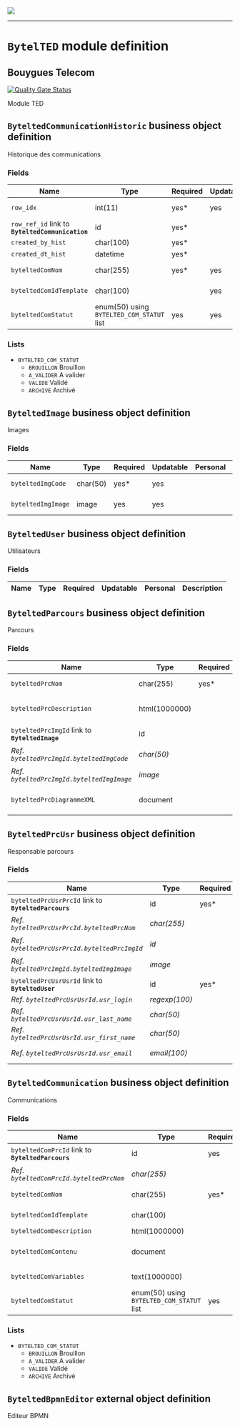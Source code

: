 <!--
 ___ _            _ _    _ _    __
/ __(_)_ __  _ __| (_)__(_) |_ /_/
\__ \ | '  \| '_ \ | / _| |  _/ -_)
|___/_|_|_|_| .__/_|_\__|_|\__\___|
            |_| 
-->
![](https://docs.simplicite.io//logos/logo250.png)
* * *

`BytelTED` module definition
============================

Bouygues Telecom
----------------

[![Quality Gate Status](https://sonarcloud.io/api/project_badges/measure?project=simplicite-modules-BytelTED&metric=alert_status)](https://sonarcloud.io/dashboard?id=simplicite-modules-BytelTED)

Module TED

`ByteltedCommunicationHistoric` business object definition
----------------------------------------------------------

Historique des communications

### Fields

| Name                                                         | Type                                     | Required | Updatable | Personal | Description                                                                      |
|--------------------------------------------------------------|------------------------------------------|----------|-----------|----------|----------------------------------------------------------------------------------|
| `row_idx`                                                    | int(11)                                  | yes*     | yes       |          | History record index                                                             |
| `row_ref_id` link to **`ByteltedCommunication`**             | id                                       | yes*     |           |          | Record row ID                                                                    |
| `created_by_hist`                                            | char(100)                                | yes*     |           |          | Created by                                                                       |
| `created_dt_hist`                                            | datetime                                 | yes*     |           |          | Created date                                                                     |
| `byteltedComNom`                                             | char(255)                                | yes*     | yes       |          | Nom de la communication                                                          |
| `byteltedComIdTemplate`                                      | char(100)                                |          | yes       |          | Identifiant template                                                             |
| `byteltedComStatut`                                          | enum(50) using `BYTELTED_COM_STATUT` list | yes      | yes       |          | Statut de la communication                                                       |

### Lists

* `BYTELTED_COM_STATUT`
    - `BROUILLON` Brouillon
    - `A_VALIDER` A valider
    - `VALIDE` Validé
    - `ARCHIVE` Archivé

`ByteltedImage` business object definition
------------------------------------------

Images

### Fields

| Name                                                         | Type                                     | Required | Updatable | Personal | Description                                                                      |
|--------------------------------------------------------------|------------------------------------------|----------|-----------|----------|----------------------------------------------------------------------------------|
| `byteltedImgCode`                                            | char(50)                                 | yes*     | yes       |          | Code image                                                                       |
| `byteltedImgImage`                                           | image                                    | yes      | yes       |          | Fichier image                                                                    |

`ByteltedUser` business object definition
-----------------------------------------

Utilisateurs

### Fields

| Name                                                         | Type                                     | Required | Updatable | Personal | Description                                                                      |
|--------------------------------------------------------------|------------------------------------------|----------|-----------|----------|----------------------------------------------------------------------------------|

`ByteltedParcours` business object definition
---------------------------------------------

Parcours

### Fields

| Name                                                         | Type                                     | Required | Updatable | Personal | Description                                                                      |
|--------------------------------------------------------------|------------------------------------------|----------|-----------|----------|----------------------------------------------------------------------------------|
| `byteltedPrcNom`                                             | char(255)                                | yes*     | yes       |          | Nom du parcours                                                                  |
| `byteltedPrcDescription`                                     | html(1000000)                            |          | yes       |          | Description du parcours                                                          |
| `byteltedPrcImgId` link to **`ByteltedImage`**               | id                                       |          | yes       |          | Image du parcours                                                                |
| _Ref. `byteltedPrcImgId.byteltedImgCode`_                    | _char(50)_                               |          |           |          | _Code image_                                                                     |
| _Ref. `byteltedPrcImgId.byteltedImgImage`_                   | _image_                                  |          |           |          | _Fichier image_                                                                  |
| `byteltedPrcDiagrammeXML`                                    | document                                 |          | yes       |          | Fichier BPMN du diagramme                                                        |

`ByteltedPrcUsr` business object definition
-------------------------------------------

Responsable parcours

### Fields

| Name                                                         | Type                                     | Required | Updatable | Personal | Description                                                                      |
|--------------------------------------------------------------|------------------------------------------|----------|-----------|----------|----------------------------------------------------------------------------------|
| `byteltedPrcUsrPrcId` link to **`ByteltedParcours`**         | id                                       | yes*     | yes       |          | Parcours                                                                         |
| _Ref. `byteltedPrcUsrPrcId.byteltedPrcNom`_                  | _char(255)_                              |          |           |          | _Nom du parcours_                                                                |
| _Ref. `byteltedPrcUsrPrcId.byteltedPrcImgId`_                | _id_                                     |          |           |          | _Image du parcours_                                                              |
| _Ref. `byteltedPrcImgId.byteltedImgImage`_                   | _image_                                  |          |           |          | _Fichier image_                                                                  |
| `byteltedPrcUsrUsrId` link to **`ByteltedUser`**             | id                                       | yes*     | yes       |          | Utilisateur                                                                      |
| _Ref. `byteltedPrcUsrUsrId.usr_login`_                       | _regexp(100)_                            |          |           | yes      | _Login_                                                                          |
| _Ref. `byteltedPrcUsrUsrId.usr_last_name`_                   | _char(50)_                               |          |           | yes      | _Last name_                                                                      |
| _Ref. `byteltedPrcUsrUsrId.usr_first_name`_                  | _char(50)_                               |          |           | yes      | _First name_                                                                     |
| _Ref. `byteltedPrcUsrUsrId.usr_email`_                       | _email(100)_                             |          |           | yes      | _Email address_                                                                  |

`ByteltedCommunication` business object definition
--------------------------------------------------

Communications

### Fields

| Name                                                         | Type                                     | Required | Updatable | Personal | Description                                                                      |
|--------------------------------------------------------------|------------------------------------------|----------|-----------|----------|----------------------------------------------------------------------------------|
| `byteltedComPrcId` link to **`ByteltedParcours`**            | id                                       | yes      | yes       |          | Parcours de la communication                                                     |
| _Ref. `byteltedComPrcId.byteltedPrcNom`_                     | _char(255)_                              |          |           |          | _Nom du parcours_                                                                |
| `byteltedComNom`                                             | char(255)                                | yes*     | yes       |          | Nom de la communication                                                          |
| `byteltedComIdTemplate`                                      | char(100)                                |          | yes       |          | Identifiant template                                                             |
| `byteltedComDescription`                                     | html(1000000)                            |          | yes       |          | Description                                                                      |
| `byteltedComContenu`                                         | document                                 |          | yes       |          | Fichier du contenu de la communication                                           |
| `byteltedComVariables`                                       | text(1000000)                            |          | yes       |          | Variables du contenu                                                             |
| `byteltedComStatut`                                          | enum(50) using `BYTELTED_COM_STATUT` list | yes      | yes       |          | Statut de la communication                                                       |

### Lists

* `BYTELTED_COM_STATUT`
    - `BROUILLON` Brouillon
    - `A_VALIDER` A valider
    - `VALIDE` Validé
    - `ARCHIVE` Archivé

`ByteltedBpmnEditor` external object definition
-----------------------------------------------

Editeur BPMN


